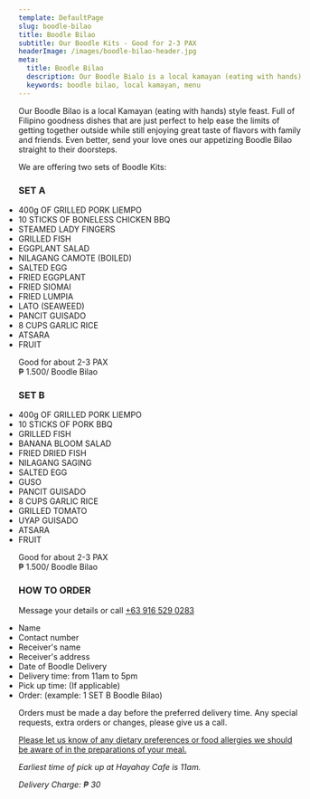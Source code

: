 ```yaml
---
template: DefaultPage
slug: boodle-bilao
title: Boodle Bilao
subtitle: Our Boodle Kits - Good for 2-3 PAX
headerImage: /images/boodle-bilao-header.jpg
meta:
  title: Boodle Bilao
  description: Our Boodle Bialo is a local kamayan (eating with hands) style feast.
  keywords: boodle bilao, local kamayan, menu
---
```

Our Boodle Bilao is a local Kamayan (eating with hands) style feast. Full of Filipino goodness dishes that are just 
perfect to help ease the limits of getting together outside while still enjoying great taste of flavors with family and 
friends. Even better, send your love ones our appetizing Boodle Bilao straight to their doorsteps.

We are offering two sets of Boodle Kits:

<div class="row">
    <div class="col-sm-6 text-center mt-5">
        <h3 class="display-4">SET A</h3>
        <ul style="padding-inline-start: 0">
            <li>400g OF GRILLED PORK LIEMPO</li>
            <li>10 STICKS OF BONELESS CHICKEN BBQ</li>
            <li>STEAMED LADY FINGERS</li>
            <li>GRILLED FISH</li>
            <li>EGGPLANT SALAD</li>
            <li>NILAGANG CAMOTE (BOILED)</li> 
            <li>SALTED EGG</li>
            <li>FRIED EGGPLANT</li>
            <li>FRIED SIOMAI</li>
            <li>FRIED LUMPIA</li>
            <li>LATO (SEAWEED)</li>
            <li>PANCIT GUISADO</li>
            <li>8 CUPS GARLIC RICE</li>
            <li>ATSARA</li>
            <li>FRUIT</li>
        </ul>
        <div>
            Good for about 2-3 PAX<br />
            ₱ 1.500/ Boodle Bilao 
        </div>
    </div>
    <div class="col-sm-6 text-center mt-5">
        <h3 class="display-4">SET B</h3>
        <ul style="padding-inline-start: 0">
            <li>400g OF GRILLED PORK LIEMPO</li>
            <li>10 STICKS OF PORK BBQ</li>
            <li>GRILLED FISH</li>
            <li>BANANA BLOOM SALAD</li>
            <li>FRIED DRIED FISH</li>
            <li>NILAGANG SAGING</li>
            <li>SALTED EGG</li>
            <li>GUSO</li>
            <li>PANCIT GUISADO</li>
            <li>8 CUPS GARLIC RICE</li>
            <li>GRILLED TOMATO</li>
            <li>UYAP GUISADO</li>
            <li>ATSARA</li>
            <li>FRUIT</li>
        </ul>
        <div>
            Good for about 2-3 PAX<br />
            ₱ 1.500/ Boodle Bilao 
        </div>
    </div>
</div>

<h3 class="display-5 mt-5">HOW TO ORDER</h3>
Message your details or call <a class="btn btn-primary btn-sm" href="tel:+639165290283">+63 916 529 0283</a>
<ul style="padding-inline-start: 0" class="font-weight-bold">
    <li>Name</li>
    <li>Contact number</li>
    <li>Receiver's name</li>
    <li>Receiver's address</li>
    <li>Date of Boodle Delivery</li>
    <li>Delivery time: from 11am to 5pm</li>
    <li>Pick up time: (If applicable)</li>
    <li>Order: (example: 1 SET B Boodle Bilao)</li>
</ul> 
<p>Orders must be made a day before the preferred delivery time. Any special requests, extra orders or changes, please give us a call.</p>
<p><u>Please let us know of any dietary preferences or food allergies we should be aware of in the preparations of your meal.</u></p>
<p><i>Earliest time of pick up at Hayahay Cafe is 11am.</i></p>
<p><i>Delivery Charge: ₱ 30</i></p> 